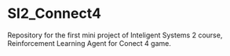 # SI2_Connect4
Repository for the first mini project of Inteligent Systems 2 course, Reinforcement Learning Agent for Conect 4 game.
